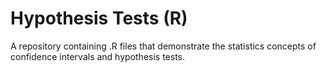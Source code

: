 # Hypothesis Tests (R)

A repository containing .R files that demonstrate the statistics concepts of confidence intervals and hypothesis tests.
